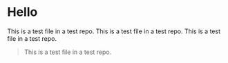 # Hello
This is a test file in a test repo. This is a test file in a test repo.
This is a test file in a test repo.

> This is a test file in a test repo.
